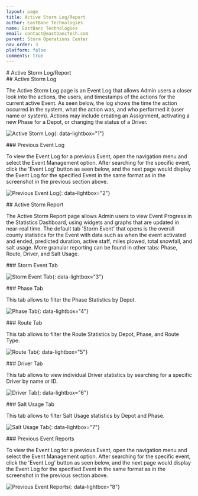 ```yaml
---
layout: page
title: Active Storm Log/Report
author: EastBanc Technologies
name: EastBanc Technologies
email: contact@eastbanctech.com
parent: Storm Operations Center
nav_order: 3
platform: false
comments: true
---
```


<section id="Active-Storm-LogReport" markdown="1">
# Active Storm Log/Report

<section id="Active-Storm-Log" markdown="1">
## Active Storm Log

The Active Storm Log page is an Event Log that allows Admin users a closer look into the actions, the users, and timestamps of the actions for the current active Event. As seen below, the log shows the time the action occurred in the system, what the action was, and who performed it (user name or system). Actions may include creating an Assignment, activating a new Phase for a Depot, or changing the status of a Driver. 

![Active Storm Log](/images/soc/soc-active-storm-log-report/active-storm-log.png){: data-lightbox="1"}

<section id="Previous-Event-Log" markdown="1">
### Previous Event Log

To view the Event Log for a previous Event, open the navigation menu and select the Event Management option. After searching for the specific event, click the 'Event Log' button as seen below, and the next page would display the Event Log for the specified Event in the same format as in the screenshot in the previous section above. 

![Previous Event Log](/images/soc/soc-active-storm-log-report/previous-event-log.png){: data-lightbox="2"}
</section>
</section>

<section id="Active-Storm-Report" markdown="1">
## Active Storm Report

The Active Storm Report page allows Admin users to view Event Progress in the Statistics Dashboard, using widgets and graphs that are updated in near-real time. The default tab 'Storm Event' that opens is the overall county statistics for the Event with data such as when the event activated and ended, predicted duration, active staff, miles plowed, total snowfall, and salt usage. More granular reporting can be found in other tabs: Phase, Route, Driver, and Salt Usage.

<section id="Storm-Event-Tab" markdown="1">
### Storm Event Tab

![Storm Event Tab](/images/soc/soc-active-storm-log-report/storm-event-tab.png){: data-lightbox="3"}
</section>

<section id="Phase-Tab" markdown="1">
### Phase Tab

This tab allows to filter the Phase Statistics by Depot.

![Phase Tab](/images/soc/soc-active-storm-log-report/phase-tab.png){: data-lightbox="4"}
</section>

<section id="Route-Tab" markdown="1">
### Route Tab

This tab allows to filter the Route Statistics by Depot, Phase, and Route Type. 

![Route Tab](/images/soc/soc-active-storm-log-report/route-tab.png){: data-lightbox="5"}
</section>

<section id="Driver-Tab" markdown="1">
### Driver Tab

This tab allows to view individual Driver statistics by searching for a specific Driver by name or ID. 

![Driver Tab](/images/soc/soc-active-storm-log-report/driver-tab.png){: data-lightbox="6"}
</section>

<section id="Salt-Usage-Tab" markdown="1">
### Salt Usage Tab

This tab allows to filter Salt Usage statistics by Depot and Phase. 

![Salt Usage Tab](/images/soc/soc-active-storm-log-report/salt-usage-tab.png){: data-lightbox="7"}
</section>

<section id="Previous-Event-Reports" markdown="1">
### Previous Event Reports

To view the Event Log for a previous Event, open the navigation menu and select the Event Management option. After searching for the specific event, click the 'Event Log' button as seen below, and the next page would display the Event Log for the specified Event in the same format as in the screenshot in the previous section above. 

![Previous Event Reports](/images/soc/soc-active-storm-log-report/previous-event-reports.png){: data-lightbox="8"}
</section>
</section>
</section>
